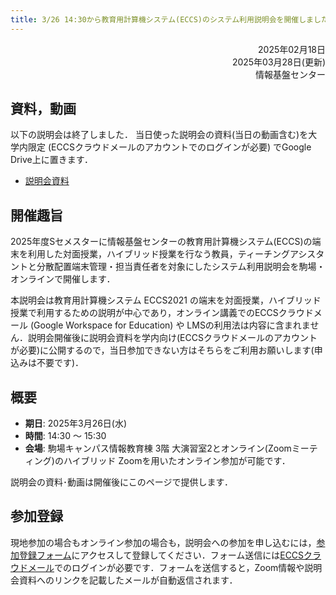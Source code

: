 ```yaml
---
title: 3/26 14:30から教育用計算機システム(ECCS)のシステム利用説明会を開催しました．
---
```



<div style="text-align: right;">
<span>2025年02月18日</span><br />
<span>2025年03月28日(更新)</span><br />
<span>情報基盤センター</span><br />
</div>

## 資料，動画
以下の説明会は終了しました． 当日使った説明会の資料(当日の動画含む)を大学内限定 (ECCSクラウドメールのアカウントでのログインが必要) でGoogle Drive上に置きます．
- [説明会資料](https://docs.google.com/document/d/1tCn2gZkMWe4g0WLrs7spiuW-qlpsAmCCShCBcKegNz4/edit?usp=sharing)

## 開催趣旨

2025年度Sセメスターに情報基盤センターの教育用計算機システム(ECCS)の端末を利用した対面授業，ハイブリッド授業を行なう教員，ティーチングアシスタントと分散配置端末管理・担当責任者を対象にしたシステム利用説明会を駒場・オンラインで開催します．

 本説明会は教育用計算機システム ECCS2021 の端末を対面授業，ハイブリッド授業で利用するための説明が中心であり，オンライン講義でのECCSクラウドメール (Google Workspace for Education) や LMSの利用法は内容に含まれません．説明会開催後に説明会資料を学内向け(ECCSクラウドメールのアカウントが必要)に公開するので，当日参加できない方はそちらをご利用お願いします(申込みは不要です)．

## 概要

- **期日**: 2025年3月26日(水)
- **時間**: 14:30 ～ 15:30
- **会場**: 駒場キャンパス情報教育棟 3階 大演習室2とオンライン(Zoomミーティング)のハイブリッド
Zoomを用いたオンライン参加が可能です．

説明会の資料･動画は開催後にこのページで提供します．

## 参加登録

現地参加の場合もオンライン参加の場合も，説明会への参加を申し込むには，[参加登録フォーム](https://forms.gle/Yz7U5UFNXsQ9M7qM9)にアクセスして登録してください．フォーム送信には[ECCSクラウドメール](/google)でのログインが必要です．フォームを送信すると，Zoom情報や説明会資料へのリンクを記載したメールが自動返信されます．
